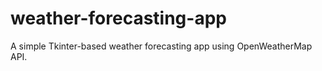 # weather-forecasting-app
 A simple Tkinter-based weather forecasting app using OpenWeatherMap API.
